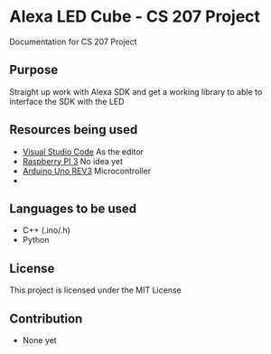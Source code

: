 # Alexa LED Cube - CS 207 Project
Documentation for CS 207 Project

## Purpose
Straight up work with Alexa SDK and get a working library to able to interface the SDK with the LED

## Resources being used
* [Visual Studio Code](https://code.visualstudio.com/) As the editor
* [Raspberry PI 3](https://www.raspberrypi.org/products/raspberry-pi-3-model-b/) No idea yet
* [Arduino Uno REV3](https://store.arduino.cc/usa/arduino-uno-rev3) Microcontroller 
* 

## Languages to be used
* C++ (.ino/.h)
* Python 

## License
This project is licensed under the MIT License

## Contribution
* None yet
